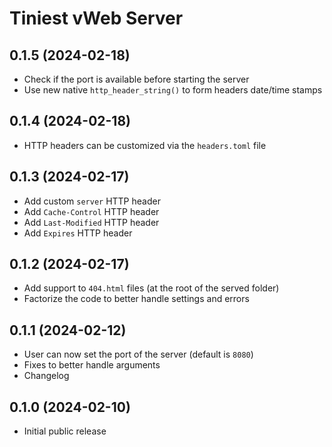 # Tiniest vWeb Server

## 0.1.5 (2024-02-18)

- Check if the port is available before starting the server
- Use new native `http_header_string()` to form headers date/time stamps

## 0.1.4 (2024-02-18)

- HTTP headers can be customized via the `headers.toml` file

## 0.1.3 (2024-02-17)

- Add custom `server` HTTP header
- Add `Cache-Control` HTTP header
- Add `Last-Modified` HTTP header
- Add `Expires` HTTP header

## 0.1.2 (2024-02-17)

- Add support to `404.html` files (at the root of the served folder)
- Factorize the code to better handle settings and errors

## 0.1.1 (2024-02-12)

- User can now set the port of the server (default is `8080`)
- Fixes to better handle arguments
- Changelog

## 0.1.0 (2024-02-10)

- Initial public release
